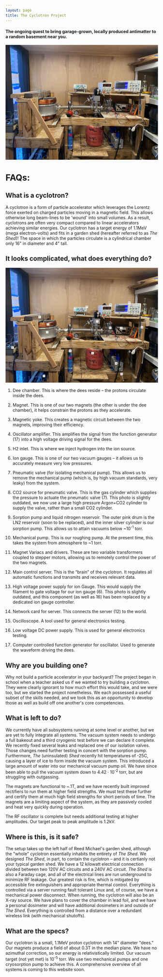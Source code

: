 ```yaml
---
layout: page
title: The Cyclotron Project
---
```

#### The ongoing quest to bring garage-grown, locally produced antimatter to a random basement near you. 

![IMAGE](/General.jpg)

# FAQs\: 

## What is a cyclotron?


A cyclotron is a form of particle accelerator which leverages the Lorentz force exerted on charged particles 
moving in a magnetic field. This allows otherwise long beam-lines to be 'wound' into small volumes. As a result, cyclotrons 
are often very compact compared to linear accelerators achieving similar energies. Our cyclotron has a target energy of 1.1MeV 
(mega electron-volts) and fits in a garden shed (hereafter referred to as *The Shed*)! The space in which the particles circulate is a cylindrical chamber only 16" in diameter and 4" tall.

## It looks complicated, what does everything do?

![IMAGE](/Keyed.jpg)


1) Dee chamber. This is where the dees reside – the protons circulate inside the dees. 


2) Magnet. This is one of our two magnets (the other is under the dee chamber), it helps constrain the protons as they accelerate. 


3) Magnetic yoke. This creates a magnetic circuit between the two magnets, improving their efficiency. 


4) Oscillator amplifier. This amplifies the signal from the function generator (17) into a high voltage driving signal for the dees.

 
5) H2 inlet. This is where we inject hydrogen into the ion source. 


6) Ion gauge. This is one of our two vacuum gauges – it allows us to accurately measure very low pressures. 


7) Pneumatic valve (for isolating
mechanical pump). This allows us to remove the mechanical pump (which is, by high vacuum standards, very leaky) from the system. 


8) CO2 source for pneumatic valve. This is the gas cylinder which supplies the pressure to actuate the pneumatic valve (7). This photo is slightly outdated, we now use a large high pressure Argon+CO2 cylinder to supply the valve, rather than a small CO2 cylinder.

 
9) Sorption pump and liquid nitrogen
reservoir. The outer pink drum is the LN2 reservoir (soon to be replaced), and the inner silver cylinder is our sorption pump. This allows us to attain vacuums below ~10<sup>-1</sup> torr.

  
10) Mechanical pump. This is our roughing pump. At the present time, this takes the system from atmosphere to ~1 torr. 


11) Magnet Variacs and drivers. These are two variable transformers coupled to stepper motors, allowing us to remotely control the power of the two magnets.

 
12) Main control server. This is the “brain” of the cyclotron. It regulates all automatic functions and transmits and receives relevant data. 


13) High voltage power supply for ion
Gauge. This would supply the filament to gate voltage for our ion gauge (6). This photo is slightly outdated, and this component (as well as 16) has been replaced by a dedicated ion gauge controller. 


14) Network card for server. This connects the server (12) to the world. 


15) Oscilloscope. A tool used for general electronics testing. 


16) Low voltage DC power supply. This is used for general electronics testing.

 
17) Computer controlled function
generator for oscillator. Used to generate the waveform driving the dees. 



## Why are you building one? 

Why not build a particle accelerator in your backyard? The project began in school when a teacher asked us if we wanted to try building a cyclotron. They 
were clearly ignorant to how much effort this would take, and we were too, but we started the project nonetheless. We each possessed a useful subset of the skills needed, and we took this as an opportunity to develop those as well as
build off one another's core competencies. 


## What is left to do? 

We currently have all subsystems running at some level or another, but we are yet to fully integrate all systems. The vacuum system needs to undergo a full bakeout and a third cryogenic test 
before we can declare it complete. We recently fixed several leaks and replaced one of our isolation valves. Those changes need further testing in concert with the sorption pump. Furthermore, 
*The* (uninsulated) *Shed* recently hit temperatures of -25C, causing a layer of ice to form inside the vacuum system. This introduced a large amount of water into our mechanical vacuum pump oil. 
We have since been able to pull the vacuum system down to 4.42 &#183; 10<sup>-2</sup> torr, but are struggling with outgassing. 
 

The magnets are functional to ~.1T, and we have recently built improved rectifiers to run them at higher field strengths. We must test these further and certify them at much high field strengths for short 
periods of time. The magnets are a limiting aspect of the system, 
as they are passively cooled and heat very quickly during operation.

The RF oscillator is complete but needs additional testing at higher amplitudes. Our target peak to peak amplitude is 1.2kV.


## Where is this, is it safe? 

  

The setup takes up the left half of Reed Michael's garden shed, although the "whole" cyclotron essentially inhabits the entirety of *The Shed*. 
We designed *The Shed*, in part, to contain the cyclotron – and it is certianly not your typical garden shed. We have a 12 kilowatt electrical connection divided
 between two 120V AC circuits and a 240V AC circuit. *The Shed* is also a Faraday cage, and all of the electrical lines are run underground to minimize RF 
leakage. Our greatest risk is fire, which is mitigated by accessible fire extinguishers and appropriate thermal control. Everything is controlled via a server running 
fault tolerant Linux and, of course, we have a mechanical power disconnect. When running, the cyclotron will also be an X-ray source. We have plans to
 cover the chamber in lead foil, and we have a personal dosimeter and will have additional dosimeters in and outside of *The Shed*. Everything is controlled from a distance over a 
redundant wireless link (with mechanical shutoffs). 
 

## What are the specs? 


Our cyclotron is a small, 1.1MeV proton cyclotron with 14" diameter "dees." Our magnets produce a field of about 0.3T in the median plane. We have no azimuthal correction, so
our energy is relativistically limited. Our vacuum target (not yet met) is 10<sup>-5</sup> torr. We use two mechanical pumps and one cryosorption pump to achieve this. 
A comprehensive overview of all systems is coming to this website soon. 



